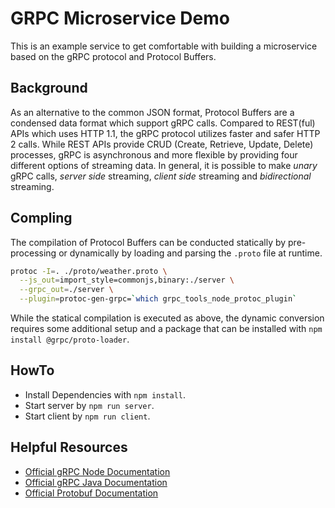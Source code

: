 # GRPC Microservice Demo

This is an example service to get comfortable with building a microservice based on the gRPC protocol and Protocol Buffers.

## Background

As an alternative to the common JSON format, Protocol Buffers are a condensed data format which support gRPC calls. Compared to REST(ful) APIs which uses HTTP 1.1, the gRPC protocol utilizes faster and safer HTTP 2 calls. While REST APIs provide CRUD (Create, Retrieve, Update, Delete) processes, gRPC is asynchronous and more flexible by providing four different options of streaming data. In general, it is possible to make *unary* gRPC calls, *server side* streaming, *client side* streaming and *bidirectional* streaming.

## Compling

The compilation of Protocol Buffers can be conducted statically by pre-processing or dynamically by loading and parsing the `.proto` file at runtime.

```bash
protoc -I=. ./proto/weather.proto \
  --js_out=import_style=commonjs,binary:./server \
  --grpc_out=./server \
  --plugin=protoc-gen-grpc=`which grpc_tools_node_protoc_plugin`
```

While the statical compilation is executed as above, the dynamic conversion requires some additional setup and a package that can be installed with `npm install @grpc/proto-loader`.

## HowTo

- Install Dependencies with `npm install`.
- Start server by `npm run server`.
- Start client by `npm run client`.

## Helpful Resources

- [Official gRPC Node Documentation](https://grpc.io/docs/tutorials/basic/node/)
- [Official gRPC Java Documentation](https://grpc.io/docs/tutorials/basic/java/)
- [Official Protobuf Documentation](https://developers.google.com/protocol-buffers)